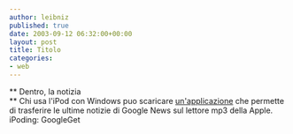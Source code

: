 ```yaml
---
author: leibniz
published: true
date: 2003-09-12 06:32:00+00:00
layout: post
title: Titolo
categories:
- web
---
```


   ** Dentro, la notizia   
** Chi usa l'iPod con Windows puo scaricare  [ un'applicazione](http://www.ipoding.com/modules.php?op=modload&name=News&file=article&sid=1425&mode=thread&order=0) che permette di trasferire le ultime notizie di Google News sul lettore mp3 della Apple.
iPoding: GoogleGet
